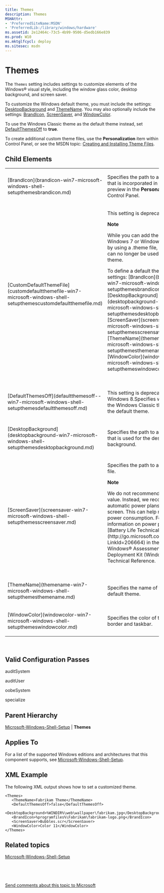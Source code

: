 ```yaml
---
title: Themes
description: Themes
MSHAttr:
- 'PreferredSiteName:MSDN'
- 'PreferredLib:/library/windows/hardware'
ms.assetid: 2e12464c-73c5-4b99-9506-d5edb166e839
ms.prod: W10
ms.mktglfcycl: deploy
ms.sitesec: msdn
---
```


# Themes


The `Themes` setting includes settings to customize elements of the Windows® visual style, including the window glass color, desktop background, and screen saver.

To customize the Windows default theme, you must include the settings: [DesktopBackground](desktopbackground-win7-microsoft-windows-shell-setupthemesdesktopbackground.md) and [ThemeName](themename-win7-microsoft-windows-shell-setupthemesthemename.md). You may also optionally include the settings: [BrandIcon](brandicon-win7-microsoft-windows-shell-setupthemesbrandicon.md), [ScreenSaver](screensaver-win7-microsoft-windows-shell-setupthemesscreensaver.md), and [WindowColor](windowcolor-win7-microsoft-windows-shell-setupthemeswindowcolor.md).

To use the Windows Classic theme as the default theme instead, set [DefaultThemesOff](defaultthemesoff--win7-microsoft-windows-shell-setupthemesdefaultthemesoff.md) to **true**.

To create additional custom theme files, use the **Personalization** item within Control Panel, or see the MSDN topic: [Creating and Installing Theme Files](http://go.microsoft.com/fwlink/?LinkId=141343).

## Child Elements


<table>
<colgroup>
<col width="50%" />
<col width="50%" />
</colgroup>
<tbody>
<tr class="odd">
<td><p>[BrandIcon](brandicon-win7-microsoft-windows-shell-setupthemesbrandicon.md)</p></td>
<td><p>Specifies the path to a graphic file that is incorporated in the theme preview in the <strong>Personalization</strong> item in Control Panel.</p></td>
</tr>
<tr class="even">
<td><p>[CustomDefaultThemeFile](customdefaultthemefile-win7-microsoft-windows-shell-setupthemescustomdefaultthemefile.md)</p></td>
<td><p>This setting is deprecated.</p>
<div class="alert">
<strong>Note</strong>  
<p>While you can add themes to a Windows 7 or Windows 8 installation by using a .theme file, .theme files can no longer be used as the default theme.</p>
<p>To define a default theme, use the settings: [BrandIcon](brandicon-win7-microsoft-windows-shell-setupthemesbrandicon.md), [DesktopBackground](desktopbackground-win7-microsoft-windows-shell-setupthemesdesktopbackground.md), [ScreenSaver](screensaver-win7-microsoft-windows-shell-setupthemesscreensaver.md), [ThemeName](themename-win7-microsoft-windows-shell-setupthemesthemename.md), and [WindowColor](windowcolor-win7-microsoft-windows-shell-setupthemeswindowcolor.md).</p>
<p></p>
</div>
<div>
 
</div></td>
</tr>
<tr class="odd">
<td><p>[DefaultThemesOff](defaultthemesoff--win7-microsoft-windows-shell-setupthemesdefaultthemesoff.md)</p></td>
<td><p>This setting is deprecated in Windows 8.Specifies whether to use the Windows Classic theme instead of the default theme.</p></td>
</tr>
<tr class="even">
<td><p>[DesktopBackground](desktopbackground-win7-microsoft-windows-shell-setupthemesdesktopbackground.md)</p></td>
<td><p>Specifies the path to a graphic file that is used for the desktop background.</p></td>
</tr>
<tr class="odd">
<td><p>[ScreenSaver](screensaver-win7-microsoft-windows-shell-setupthemesscreensaver.md)</p></td>
<td><p>Specifies the path to a screen-saver file.</p>
<div class="alert">
<strong>Note</strong>  
<p>We do not recommend setting this value. Instead, we recommend using automatic power plans to dim the screen. This can help reduce system power consumption. For more information on power plans, see the [Battery Life Technical Reference](http://go.microsoft.com/fwlink/?LinkId=206664) in the Windows® Assessment and Deployment Kit (Windows ADK) Technical Reference.</p>
</div>
<div>
 
</div></td>
</tr>
<tr class="even">
<td><p>[ThemeName](themename-win7-microsoft-windows-shell-setupthemesthemename.md)</p></td>
<td><p>Specifies the name of the custom default theme.</p></td>
</tr>
<tr class="odd">
<td><p>[WindowColor](windowcolor-win7-microsoft-windows-shell-setupthemeswindowcolor.md)</p></td>
<td><p>Specifies the color of the Windows border and taskbar.</p></td>
</tr>
</tbody>
</table>

 

## Valid Configuration Passes


auditSystem

auditUser

oobeSystem

specialize

## Parent Hierarchy


[Microsoft-Windows-Shell-Setup](microsoft-windows-shell-setup-win7-microsoft-windows-shell-setup.md) | **Themes**

## Applies To


For a list of the supported Windows editions and architectures that this component supports, see [Microsoft-Windows-Shell-Setup](microsoft-windows-shell-setup-win7-microsoft-windows-shell-setup.md).

## XML Example


The following XML output shows how to set a customized theme.

``` syntax
<Themes>
   <ThemeName>Fabrikam Theme</ThemeName>
   <DefaultThemesOff>false</DefaultThemesOff>
   <DesktopBackground>%WINDIR%\web\wallpaper\fabrikam.jpg</DesktopBackground>
   <BrandIcon>%programfiles%\Fabrikam\fabrikam-logo.png</BrandIcon>
   <ScreenSaver>Bubbles.scr</ScreenSaver>
   <WindowColor>Color 11</WindowColor>
</Themes>
```

## Related topics


[Microsoft-Windows-Shell-Setup](microsoft-windows-shell-setup-win7-microsoft-windows-shell-setup.md)

 

 

[Send comments about this topic to Microsoft](mailto:wsddocfb@microsoft.com?subject=Documentation%20feedback%20%5Bp_unattend\p_unattend%5D:%20Themes%20%20RELEASE:%20%2810/3/2016%29&body=%0A%0APRIVACY%20STATEMENT%0A%0AWe%20use%20your%20feedback%20to%20improve%20the%20documentation.%20We%20don't%20use%20your%20email%20address%20for%20any%20other%20purpose,%20and%20we'll%20remove%20your%20email%20address%20from%20our%20system%20after%20the%20issue%20that%20you're%20reporting%20is%20fixed.%20While%20we're%20working%20to%20fix%20this%20issue,%20we%20might%20send%20you%20an%20email%20message%20to%20ask%20for%20more%20info.%20Later,%20we%20might%20also%20send%20you%20an%20email%20message%20to%20let%20you%20know%20that%20we've%20addressed%20your%20feedback.%0A%0AFor%20more%20info%20about%20Microsoft's%20privacy%20policy,%20see%20http://privacy.microsoft.com/default.aspx. "Send comments about this topic to Microsoft")





